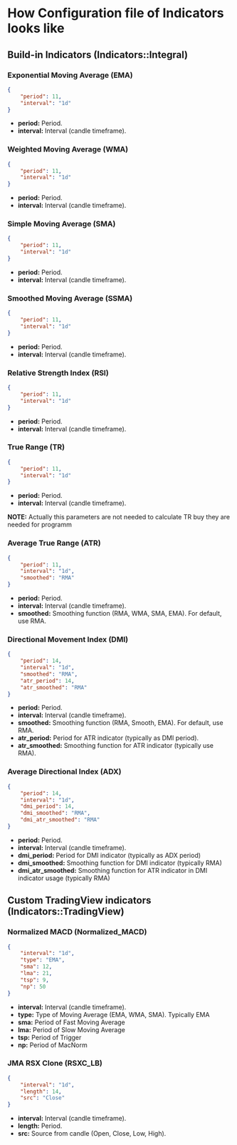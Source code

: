 # How Configuration file of Indicators looks like
## **Build-in Indicators (Indicators::Integral)**
### Exponential Moving Average (EMA)
```JSON
{
    "period": 11,
    "interval": "1d"
}
```
- **period:** Period.
- **interval:** Interval (candle timeframe).

### Weighted Moving Average (WMA)
```JSON
{
    "period": 11,
    "interval": "1d"
}
```
- **period:** Period.
- **interval:** Interval (candle timeframe).

### Simple Moving Average (SMA)
```JSON
{
    "period": 11,
    "interval": "1d"
}
```
- **period:** Period.
- **interval:** Interval (candle timeframe).

### Smoothed Moving Average (SSMA)
```JSON
{
    "period": 11,
    "interval": "1d"
}
```
- **period:** Period.
- **interval:** Interval (candle timeframe).

### Relative Strength Index (RSI)
```JSON
{
    "period": 11,
    "interval": "1d"
}
```
- **period:** Period.
- **interval:** Interval (candle timeframe).

### True Range (TR)
```JSON
{
    "period": 11,
    "interval": "1d"
}
```
- **period:** Period.
- **interval:** Interval (candle timeframe).

**NOTE:** Actually this parameters are not needed to calculate TR buy they are needed for programm

### Average True Range (ATR)
```JSON
{
    "period": 11,
    "interval": "1d",
    "smoothed": "RMA"
}
```
- **period:** Period.
- **interval:** Interval (candle timeframe).
- **smoothed:** Smoothing function (RMA, WMA, SMA, EMA). For default, use RMA.

### Directional Movement Index (DMI)
```JSON
{
    "period": 14,
    "interval": "1d",
    "smoothed": "RMA",
    "atr_period": 14,
    "atr_smoothed": "RMA"
}
```
- **period:** Period.
- **interval:** Interval (candle timeframe).
- **smoothed:** Smoothing function (RMA, Smooth, EMA). For default, use RMA.
- **atr_period:** Period for ATR indicator (typically as DMI period).
- **atr_smoothed:** Smoothing function for ATR indicator (typically use RMA).

### Average Directional Index (ADX)
```JSON
{
    "period": 14,
    "interval": "1d",
    "dmi_period": 14,
    "dmi_smoothed": "RMA",
    "dmi_atr_smoothed": "RMA"
}
```
- **period:** Period.
- **interval:** Interval (candle timeframe).
- **dmi_period:** Period for DMI indicator (typically as ADX period)
- **dmi_smoothed:** Smoothing function for DMI indicator (typically RMA)
- **dmi_atr_smoothed:** Smoothing function for ATR indicator in DMI indicator usage (typically RMA)

## **Custom TradingView indicators (Indicators::TradingView)**
### Normalized MACD (Normalized_MACD)
```JSON
{
    "interval": "1d",
    "type": "EMA",
    "sma": 12,
    "lma": 21,
    "tsp": 9,
    "np": 50
}
```
- **interval:** Interval (candle timeframe).
- **type:** Type of Moving Average (EMA, WMA, SMA). Typically EMA
- **sma:** Period of Fast Moving Average
- **lma:** Period of Slow Moving Average
- **tsp:** Period of Trigger
- **np:** Period of MacNorm
### JMA RSX Clone (RSXC_LB)
```JSON
{
    "interval": "1d",
    "length": 14,
    "src": "Close"
}
```
- **interval:** Interval (candle timeframe).
- **length:** Period.
- **src:** Source from candle (Open, Close, Low, High).











